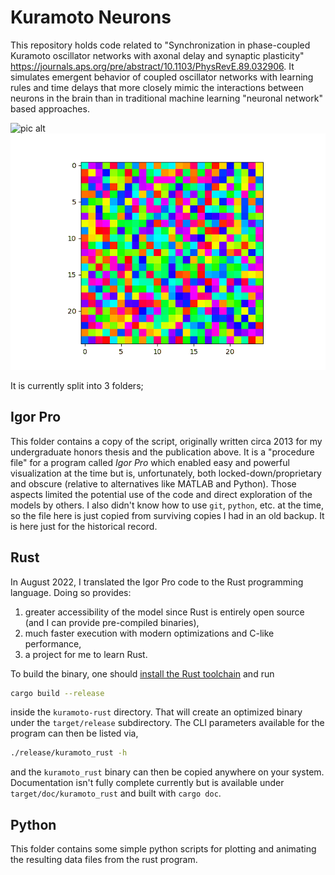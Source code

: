 # Kuramoto Neurons

This repository holds code related to "Synchronization in phase-coupled Kuramoto oscillator networks with axonal delay and synaptic plasticity" <https://journals.aps.org/pre/abstract/10.1103/PhysRevE.89.032906>. It simulates emergent behavior of coupled oscillator networks with learning rules and time delays that more closely mimic the interactions between neurons in the brain than in traditional machine learning "neuronal network" based approaches.

![pic alt](./python/plots/1D.gif "polar plot showing synchronization of neurons into two different emergent groups")
![pic alt](./python/plots/2D.gif "color showing synchronization in 2D")

It is currently split into 3 folders;

## Igor Pro

This folder contains a copy of the script, originally written circa 2013 for my undergraduate honors thesis and the publication above. It is a "procedure file" for a program called _Igor Pro_ which enabled easy and powerful visualization at the time but is, unfortunately, both locked-down/proprietary and obscure (relative to alternatives like MATLAB and Python). Those aspects limited the potential use of the code and direct exploration of the models by others. I also didn't know how to use `git`, `python`, etc. at the time, so the file here is just copied from surviving copies I had in an old backup. It is here just for the historical record.

## Rust

In August 2022, I translated the Igor Pro code to the Rust programming language. Doing so provides:

1. greater accessibility of the model since Rust is entirely open source (and I can provide pre-compiled binaries),
2. much faster execution with modern optimizations and C-like performance,
3. a project for me to learn Rust.

<!-- could modify program to take random seed for repeatability, need to specify seed or time to avoid overwriting runs, think about how to talk about and use g -->

To build the binary, one should [install the Rust toolchain](https://www.rust-lang.org/tools/install) and run

```bash
cargo build --release
```

inside the `kuramoto-rust` directory. That will create an optimized binary under the `target/release` subdirectory. The CLI parameters available for the program can then be listed via,

```bash
./release/kuramoto_rust -h
```

and the `kuramoto_rust` binary can then be copied anywhere on your system. Documentation isn't fully complete currently but is available under `target/doc/kuramoto_rust` and built with `cargo doc`.

## Python

This folder contains some simple python scripts for plotting and animating the resulting data files from the rust program.

